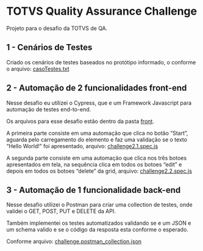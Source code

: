 # TOTVS Quality Assurance Challenge
Projeto para o desafio da TOTVS de QA.

## 1 - Cenários de Testes

Criado os cenários de testes baseados no protótipo informado, o conforme o arquivo: [casoTestes.txt](https://github.com/vagner-carmo/challenge-totvs/blob/master/CasoTestes.txt)


	
## 2 - Automação de 2 funcionalidades front-end

Nesse desafio eu utilizei o Cypress, que e um Framework Javascript para automação de testes end-to-end.

Os arquivos para esse desafio estão dentro da pasta [front](https://github.com/vagner-carmo/challenge-totvs/tree/master/front).

A primeira parte consiste em uma automação que clica no botão “Start”, aguarda pelo carregamento do elemento e faz uma validação se o texto “Hello World!” foi apresentado, arquivo: [challenge2.1.spec.js](https://github.com/vagner-carmo/challenge-totvs/blob/master/front/cypress/integration/challenge2.1.spec.js)

A segunda parte consiste em uma automação que clica nos três botoes apresentados em tela, na sequência clica em todos os botoes “edit” e depois em todos os botoes “delete” da grid, arquivo: [challenge2.2.spec.js](https://github.com/vagner-carmo/challenge-totvs/blob/master/front/cypress/integration/challenge2.2.spec.js)



## 3 - Automação de 1 funcionalidade back-end

Nesse desafio utilizei o Postman para criar uma collection de testes, onde validei o GET, POST, PUT e DELETE da API.

Também implementei os testes automatizados validando se e um JSON e um schema valido e se o código da resposta esta conforme o esperado.

Conforme arquivo: [challenge.postman_collection.json](https://github.com/vagner-carmo/challenge-totvs/blob/master/back/challenge.postman_collection.json)